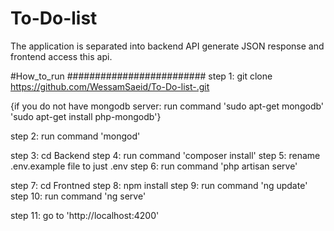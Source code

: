 # To-Do-list
The application is separated into backend API generate JSON response and frontend access this api.

#How_to_run
#########################
step 1: git clone https://github.com/WessamSaeid/To-Do-list-.git

{if you do not have mongodb server:
run command 'sudo apt-get mongodb'
            'sudo apt-get install php-mongodb'}

step 2: run command 'mongod'

step 3: cd Backend
step 4: run command 'composer install'
step 5: rename .env.example file to just .env
step 6: run command 'php artisan serve'

step 7: cd Frontned
step 8: npm install
step 9: run command  'ng update' 
step 10: run command 'ng serve'

step 11: go to 'http://localhost:4200'
